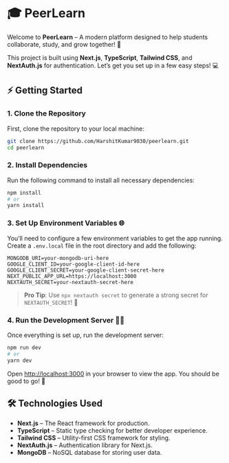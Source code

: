 # 🎓 PeerLearn

Welcome to **PeerLearn** – A modern platform designed to help students collaborate, study, and grow together! 🚀

This project is built using **Next.js**, **TypeScript**, **Tailwind CSS**, and **NextAuth.js** for authentication. Let’s get you set up in a few easy steps! 💻

## ⚡ Getting Started

### 1. Clone the Repository

First, clone the repository to your local machine:

```bash
git clone https://github.com/HarshitKumar9030/peerlearn.git
cd peerlearn
```

### 2. Install Dependencies

Run the following command to install all necessary dependencies:

```bash
npm install
# or
yarn install
```

### 3. Set Up Environment Variables 🌐

You’ll need to configure a few environment variables to get the app running. Create a `.env.local` file in the root directory and add the following:

```plaintext
MONGODB_URI=your-mongodb-uri-here
GOOGLE_CLIENT_ID=your-google-client-id-here
GOOGLE_CLIENT_SECRET=your-google-client-secret-here
NEXT_PUBLIC_APP_URL=https://localhost:3000
NEXTAUTH_SECRET=your-nextauth-secret-here
```

> **Pro Tip**: Use `npx nextauth secret` to generate a strong secret for `NEXTAUTH_SECRET`! 🔐

### 4. Run the Development Server 🏃‍♂️

Once everything is set up, run the development server:

```bash
npm run dev
# or
yarn dev
```

Open [http://localhost:3000](http://localhost:3000) in your browser to view the app. You should be good to go! 🎉

## 🛠️ Technologies Used

- **Next.js** – The React framework for production.
- **TypeScript** – Static type checking for better developer experience.
- **Tailwind CSS** – Utility-first CSS framework for styling.
- **NextAuth.js** – Authentication library for Next.js.
- **MongoDB** – NoSQL database for storing user data.
